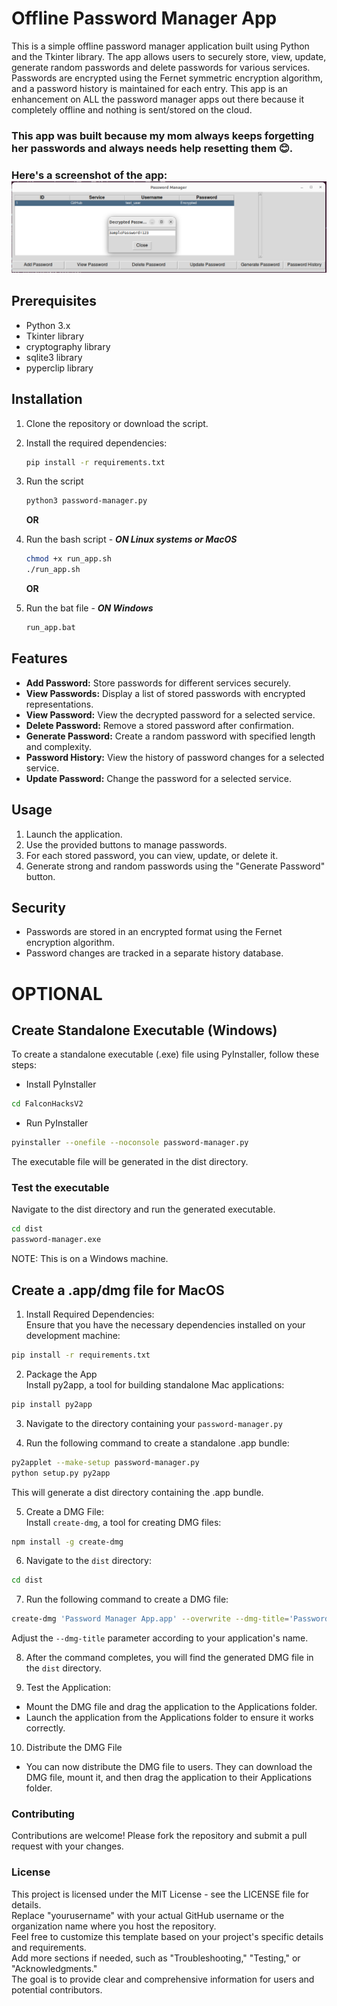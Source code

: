 # Offline Password Manager App

This is a simple offline password manager application built using Python and the Tkinter library. The app allows users to securely store, view, update, generate random passwords and delete passwords for various services. Passwords are encrypted using the Fernet symmetric encryption algorithm, and a password history is maintained for each entry. This app is an enhancement on ALL the password manager apps out there because it completely offline and nothing is sent/stored on the cloud. 
### **This app was built because my mom always keeps forgetting her passwords and always needs help resetting them 😊.**

### Here's a screenshot of the app: <br/>![screenshot](Screenshot.png)

## Prerequisites

- Python 3.x
- Tkinter library
- cryptography library
- sqlite3 library
- pyperclip library

## Installation

1. Clone the repository or download the script.
2. Install the required dependencies:

   ```bash
   pip install -r requirements.txt
   ```

3. Run the script
    ```bash
    python3 password-manager.py
    ```
    **OR** <br/>
4. Run the bash script - **_ON Linux systems or MacOS_**
    ```bash
    chmod +x run_app.sh
    ./run_app.sh
    ```
    **OR**<br/>
5. Run the bat file - **_ON Windows_**
    ```bash
    run_app.bat
    ```

## Features

- **Add Password:** Store passwords for different services securely.
- **View Passwords:** Display a list of stored passwords with encrypted representations.
- **View Password:** View the decrypted password for a selected service.
- **Delete Password:** Remove a stored password after confirmation.
- **Generate Password:** Create a random password with specified length and complexity.
- **Password History:** View the history of password changes for a selected service.
- **Update Password:** Change the password for a selected service.

## Usage
1. Launch the application.
2. Use the provided buttons to manage passwords.
3. For each stored password, you can view, update, or delete it.
4. Generate strong and random passwords using the "Generate Password" button.

## Security
- Passwords are stored in an encrypted format using the Fernet encryption algorithm.
- Password changes are tracked in a separate history database.

# OPTIONAL
## Create Standalone Executable (Windows)
To create a standalone executable (.exe) file using PyInstaller, follow these steps:
- Install PyInstaller
```bash
cd FalconHacksV2
```

- Run PyInstaller
```bash
pyinstaller --onefile --noconsole password-manager.py
```

The executable file will be generated in the dist directory.

### Test the executable
Navigate to the dist directory and run the generated executable.
```bash
cd dist
password-manager.exe
```

NOTE: This is on a Windows machine.

## Create a .app/dmg file for MacOS
1. Install Required Dependencies: <br/>
Ensure that you have the necessary dependencies installed on your development machine:
```bash
pip install -r requirements.txt
```
2. Package the App<br/>
Install py2app, a tool for building standalone Mac applications:
```bash
pip install py2app
```

3. Navigate to the directory containing your `password-manager.py`

4. Run the following command to create a standalone .app bundle:
```bash
py2applet --make-setup password-manager.py
python setup.py py2app
```
This will generate a dist directory containing the .app bundle.

5. Create a DMG File: <br/>
Install `create-dmg`, a tool for creating DMG files:
```bash
npm install -g create-dmg
```

6. Navigate to the `dist` directory:
```bash
cd dist
```

7. Run the following command to create a DMG file:
```bash
create-dmg 'Password Manager App.app' --overwrite --dmg-title='Password Manager App'
```
Adjust the `--dmg-title` parameter according to your application's name.

8. After the command completes, you will find the generated DMG file in the `dist` directory.

9. Test the Application:<br/>
- Mount the DMG file and drag the application to the Applications folder.
- Launch the application from the Applications folder to ensure it works correctly.

10. Distribute the DMG File<br/>
- You can now distribute the DMG file to users. They can download the DMG file, mount it, and then drag the application to their Applications folder.


### Contributing
Contributions are welcome! Please fork the repository and submit a pull request with your changes.

### License
This project is licensed under the MIT License - see the LICENSE file for details.
<br/>
Replace "yourusername" with your actual GitHub username or the organization name where you host the repository.<br>
Feel free to customize this template based on your project's specific details and requirements. <br>
Add more sections if needed, such as "Troubleshooting," "Testing," or "Acknowledgments."<br/>
The goal is to provide clear and comprehensive information for users and potential contributors.
